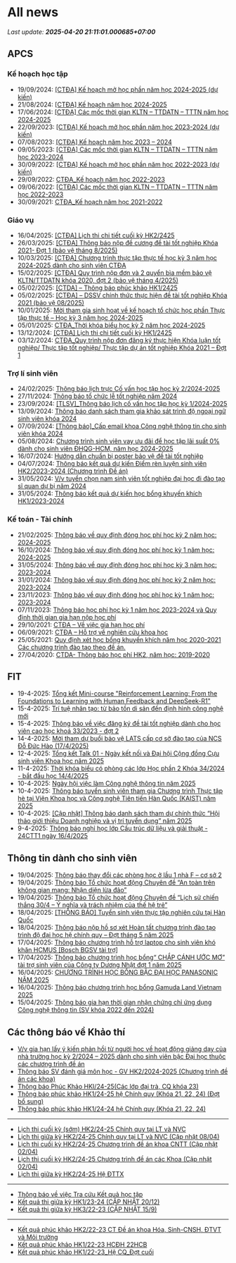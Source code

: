 # All news
_Last update: **2025-04-20 21:11:01.000685+07:00**_
## APCS
### Kế hoạch học tập
 - 19/09/2024: [[CTĐA] Kế hoạch mở học phần năm học 2024-2025 (dự kiến)](https://www.ctda.hcmus.edu.vn/vi/2024/09/ctda-ke-hoach-mo-hoc-phan-nam-hoc-2024-2025-du-kien/)
 - 21/08/2024: [[CTĐA] Kế hoạch năm học 2024-2025](https://www.ctda.hcmus.edu.vn/vi/2024/08/ctda-ke-hoach-nam-hoc-2024-2025/)
 - 17/06/2024: [[CTĐA] Các mốc thời gian KLTN – TTDATN – TTTN năm học 2024-2025](https://www.ctda.hcmus.edu.vn/vi/2024/06/ctda-cac-moc-thoi-gian-kltn-ttdatn-tttn-nam-hoc-2024-2025/)
 - 22/09/2023: [[CTĐA] Kế hoạch mở học phần năm học 2023-2024 (dự kiến)](https://www.ctda.hcmus.edu.vn/vi/2023/09/ctda-ke-hoach-mo-hoc-phan-nam-hoc-2023-2024-du-kien/)
 - 07/08/2023: [[CTĐA] Kế hoạch năm học 2023 – 2024](https://www.ctda.hcmus.edu.vn/vi/2023/08/ctda-ke-hoach-nam-hoc-2023-2024/)
 - 09/05/2023: [[CTĐA] Các mốc thời gian KLTN – TTDATN – TTTN năm học 2023-2024](https://www.ctda.hcmus.edu.vn/vi/2023/05/ctda-cac-moc-thoi-gian-kltn-ttdatn-tttn-nam-hoc-2023-2024/)
 - 30/09/2022: [[CTĐA] Kế hoạch mở học phần năm học 2022-2023 (dự kiến)](https://www.ctda.hcmus.edu.vn/vi/2022/09/ctda-ke-hoach-mo-hoc-phan-nam-hoc-2022-2023-du-kien/)
 - 29/09/2022: [CTĐA_Kế hoạch năm học 2022-2023](https://www.ctda.hcmus.edu.vn/vi/2022/09/ctda_ke-hoach-nam-hoc-2022-2023/)
 - 09/06/2022: [[CTĐA] Các mốc thời gian KLTN – TTDATN – TTTN năm học 2022-2023](https://www.ctda.hcmus.edu.vn/vi/2022/06/ctda-cac-moc-thoi-gian-kltn-ttdatn-tttn-nam-hoc-2022-2023/)
 - 30/09/2021: [CTĐA_Kế hoạch năm học 2021-2022](https://www.ctda.hcmus.edu.vn/vi/2021/09/ctda_ke-hoach-nam-hoc-2021-2022-2/)

### Giáo vụ
 - 16/04/2025: [[CTĐA] Lịch thi chi tiết cuối kỳ HK2/2425](https://www.ctda.hcmus.edu.vn/vi/2025/04/ctda-lich-thi-chi-tiet-cuoi-ky-hk2-2425/)
 - 26/03/2025: [[CTĐA] Thông báo nộp đề cương đề tài tốt nghiệp Khóa 2021- Đợt 1 (bảo vệ tháng 8/2025)](https://www.ctda.hcmus.edu.vn/vi/2025/03/ctda-thong-bao-nop-de-cuong-de-tai-tot-nghiep-khoa-2021-dot-1-bao-ve-thang-8-2025/)
 - 10/03/2025: [[CTĐA] Chương trình thực tập thực tế học kỳ 3 năm học 2024-2025 dành cho sinh viên CTĐA](https://www.ctda.hcmus.edu.vn/vi/2025/03/ctda-chuong-trinh-thuc-tap-thuc-te-hoc-ky-3-nam-hoc-2024-2025-danh-cho-sinh-vien-ctda/)
 - 15/02/2025: [[CTĐA] Quy trình nộp đơn và 2 quyển bìa mềm bảo vệ KLTN/TTDATN khóa 2020, đợt 2 (bảo vệ tháng 4/2025)](https://www.ctda.hcmus.edu.vn/vi/2025/02/ctda-quy-trinh-nop-don-va-2-quyen-bia-mem-bao-ve-kltn-ttdatn-khoa-2020-dot-2-bao-ve-thang-4-2025/)
 - 05/02/2025: [[CTDA] – Thông báo phúc khảo HK1/2425](https://www.ctda.hcmus.edu.vn/vi/2025/02/ctda-thong-bao-phuc-khao-hk1-2425/)
 - 05/02/2025: [[CTĐA] – DSSV chính thức thực hiện đề tài tốt nghiệp Khóa 2021 (bảo vệ 08/2025)](https://www.ctda.hcmus.edu.vn/vi/2025/02/ctda-dssv-chinh-thuc-thuc-hien-de-tai-tot-nghiep-khoa-2021-bao-ve-08-2025/)
 - 10/01/2025: [Mời tham gia sinh hoạt về kế hoạch tổ chức học phần Thực tập thực tế – Học kỳ 3 năm học 2024-2025](https://www.ctda.hcmus.edu.vn/vi/2025/01/moi-tham-gia-sinh-hoat-ve-ke-hoach-to-chuc-hoc-phan-thuc-tap-thuc-te-hoc-ky-3-nam-hoc-2024-2025/)
 - 05/01/2025: [CTĐA_Thời khóa biểu học kỳ 2 năm học 2024-2025](https://www.ctda.hcmus.edu.vn/vi/2025/01/ctda_thoi-khoa-bieu-hoc-ky-2-nam-hoc-2024-2025/)
 - 13/12/2024: [[CTĐA] Lịch thi chi tiết cuối kỳ HK1/2425](https://www.ctda.hcmus.edu.vn/vi/2024/12/ctda-lich-thi-chi-tiet-cuoi-ky-hk1-2425/)
 - 03/12/2024: [CTĐA_Quy trình nộp đơn đăng ký thực hiện Khóa luận tốt nghiệp/ Thực tập tốt nghiệp/ Thực tập dự án tốt nghiệp Khóa 2021 – Đợt 1](https://www.ctda.hcmus.edu.vn/vi/2024/12/ctda_quy-trinh-nop-don-dang-ky-thuc-hien-khoa-luan-tot-nghiep-thuc-tap-tot-nghiep-thuc-tap-du-an-tot-nghiep-khoa-2021-dot-1/)

### Trợ lí sinh viên
 - 24/02/2025: [Thông báo lịch trực Cố vấn học tập học kỳ 2/2024-2025](https://www.ctda.hcmus.edu.vn/vi/2025/02/thong-bao-lich-truc-co-van-hoc-tap-hoc-ky-2-2024-2025/)
 - 27/11/2024: [Thông báo tổ chức lễ tốt nghiệp năm 2024](https://www.ctda.hcmus.edu.vn/vi/2024/11/thong-bao-to-chuc-le-tot-nghiep-nam-2024/)
 - 23/09/2024: [[TLSV]_Thông báo lịch cố vấn học tập học kỳ 1/2024-2025](https://www.ctda.hcmus.edu.vn/vi/2024/09/tlsv_thong-bao-lich-co-van-hoc-tap-hoc-ky-1-2024-2025/)
 - 13/09/2024: [Thông báo danh sách tham gia khảo sát trình độ ngoại ngữ sinh viên khóa 2024](https://www.ctda.hcmus.edu.vn/vi/2024/09/thong-bao-danh-sach-tham-gia-khao-sat-trinh-do-ngoai-ngu-sinh-vien-khoa-2024/)
 - 07/09/2024: [[Thông báo]_Cấp email khoa Công nghệ thông tin cho sinh viên khóa 2024](https://www.ctda.hcmus.edu.vn/vi/2024/09/thong-bao_cap-email-khoa-cong-nghe-thong-tin-cho-sinh-vien-khoa-2024/)
 - 05/08/2024: [Chương trình sinh viên vay ưu đãi để học tập lãi suất 0% dành cho sinh viên ĐHQG-HCM, năm học 2024-2025](https://www.ctda.hcmus.edu.vn/vi/2024/08/chuong-trinh-sinh-vien-vay-uu-dai-de-hoc-tap-lai-suat-0-danh-cho-sinh-vien-dhqg-hcm-nam-hoc-2024-2025/)
 - 16/07/2024: [Hướng dẫn chuẩn bị poster bảo vệ đề tài tốt nghiệp](https://www.ctda.hcmus.edu.vn/vi/2024/07/huong-dan-chuan-bi-poster-bao-ve-de-tai-tot-nghiep/)
 - 04/07/2024: [Thông báo kết quả dự kiến Điểm rèn luyện sinh viên HK2/2023-2024 (Chương trình Đề án)](https://www.ctda.hcmus.edu.vn/vi/2024/07/thong-bao-ket-qua-du-kien-diem-ren-luyen-sinh-vien-hk2-2023-2024-chuong-trinh-de-an/)
 - 31/05/2024: [V/v tuyển chọn nam sinh viên tốt nghiệp đại học đi đào tạo sĩ quan dự bị năm 2024](https://www.ctda.hcmus.edu.vn/vi/2024/05/v-v-tuyen-chon-nam-sinh-vien-tot-nghiep-dai-hoc-di-dao-tao-si-quan-du-bi-nam-2024/)
 - 31/05/2024: [Thông báo kết quả dự kiến học bổng khuyến khích HK1/2023-2024](https://www.ctda.hcmus.edu.vn/vi/2024/05/thong-bao-ket-qua-du-kien-hoc-bong-khuyen-khich-hk1-2023-2024/)

### Kế toán - Tài chính
 - 21/02/2025: [Thông báo về quy định đóng học phí học kỳ 2 năm học: 2024-2025](https://www.ctda.hcmus.edu.vn/vi/2025/02/thong-bao-ve-quy-dinh-dong-hoc-phi-hoc-ky-2-nam-hoc-2024-2025/)
 - 16/10/2024: [Thông báo về quy định đóng học phí học kỳ 1 năm học: 2024-2025](https://www.ctda.hcmus.edu.vn/vi/2024/10/thong-bao-ve-quy-dinh-dong-hoc-phi-hoc-ky-1-nam-hoc-2024-2025/)
 - 31/05/2024: [Thông báo về quy định đóng học phí học kỳ 3 năm học: 2023-2024](https://www.ctda.hcmus.edu.vn/vi/2024/05/thong-bao-ve-quy-dinh-dong-hoc-phi-hoc-ky-3-nam-hoc-2023-2024/)
 - 31/01/2024: [Thông báo về quy định đóng học phí học kỳ 2 năm học: 2023-2024](https://www.ctda.hcmus.edu.vn/vi/2024/01/thong-bao-ve-quy-dinh-dong-hoc-phi-hoc-ky-2-nam-hoc-2023-2024/)
 - 23/11/2023: [Thông báo về quy định đóng học phí học kỳ 1 năm học: 2023-2024](https://www.ctda.hcmus.edu.vn/vi/2023/11/thong-bao-ve-quy-dinh-dong-hoc-phi-hoc-ky-1-nam-hoc-2023-2024/)
 - 07/11/2023: [Thông báo học phí học kỳ 1 năm học 2023-2024 và Quy định thời gian gia hạn nộp học phí](https://www.ctda.hcmus.edu.vn/vi/2023/11/thong-bao-hoc-phi-hoc-ky-1-nam-hoc-2023-2024-va-quy-dinh-thoi-gian-gia-han-nop-hoc-phi/)
 - 29/10/2021: [CTĐA – Về việc gia hạn học phí](https://www.ctda.hcmus.edu.vn/vi/2021/10/ctda-ve-viec-gia-han-hoc-phi/)
 - 06/09/2021: [CTĐA – Hỗ trợ về nghiên cứu khoa học](https://www.ctda.hcmus.edu.vn/vi/2021/09/ctda-ho-tro-ve-nghien-cuu-khoa-hoc/)
 - 25/05/2021: [Quy định xét học bổng khuyến khích năm học 2020-2021 Các chương trình đào tạo theo đề án.](https://www.ctda.hcmus.edu.vn/vi/2021/05/quy-dinh-xet-hoc-bong-khuyen-khich-nam-hoc-2020-2021-cac-chuong-trinh-dao-tao-theo-de-an/)
 - 27/04/2020: [CTDA- Thông báo học phí HK2, năm học: 2019-2020](https://www.ctda.hcmus.edu.vn/vi/2020/04/ctda-thong-bao-hoc-phi-hk2-nam-hoc-2019-2020/)

## FIT
 - 19-4-2025: [Tổng kết Mini-course "Reinforcement Learning: From the Foundations to Learning with Human Feedback and DeepSeek-R1"](https://www.fit.hcmus.edu.vn/vn/Default.aspx?tabid=292&newsid=16729)
 - 15-4-2025: [Trí tuệ nhân tạo: từ bảo tồn di sản đến định hình công nghệ mới](https://www.fit.hcmus.edu.vn/vn/Default.aspx?tabid=292&newsid=16720)
 - 15-4-2025: [Thông báo về việc đăng ký đề tài tốt nghiệp dành cho học viên cao học khoá 33/2023 - đợt 2](https://www.fit.hcmus.edu.vn/vn/Default.aspx?tabid=292&newsid=16716)
 - 14-4-2025: [Mời tham dự buổi bảo vệ LATS cấp cơ sở đào tạo của NCS Đỗ Đức Hào (17/4/2025)](https://www.fit.hcmus.edu.vn/vn/Default.aspx?tabid=292&newsid=16715)
 - 12-4-2025: [Tổng kết Talk 01 - Ngày kết nối và Đại hội Cộng đồng Cựu sinh viên Khoa học năm 2025](https://www.fit.hcmus.edu.vn/vn/Default.aspx?tabid=292&newsid=16714)
 - 11-4-2025: [Thời khóa biểu có phòng các lớp Học phần 2 Khóa 34/2024 - bắt đầu học 14/4/2025](https://www.fit.hcmus.edu.vn/vn/Default.aspx?tabid=292&newsid=16710)
 - 10-4-2025: [Ngày hội việc làm Công nghệ thông tin năm 2025](https://www.fit.hcmus.edu.vn/vn/Default.aspx?tabid=292&newsid=16707)
 - 10-4-2025: [Thông báo tuyển sinh viên tham gia Chương trình Thực tập hè tại Viện Khoa học và Công nghệ Tiên tiến Hàn Quốc (KAIST) năm 2025](https://www.fit.hcmus.edu.vn/vn/Default.aspx?tabid=292&newsid=16706)
 - 10-4-2025: [[Cập nhật] Thông báo danh sách tham dự chính thức “Hội thảo giới thiệu Doanh nghiệp và vị trí tuyển dụng” năm 2025](https://www.fit.hcmus.edu.vn/vn/Default.aspx?tabid=292&newsid=16694)
 - 9-4-2025: [Thông báo nghỉ học lớp Cấu trúc dữ liệu và giải thuật - 24CTT1 ngày 16/4/2025](https://www.fit.hcmus.edu.vn/vn/Default.aspx?tabid=292&newsid=16700)

## Thông tin dành cho sinh viên
- 19/04/2025: [Thông báo thay đổi các phòng học ở lầu 1 nhà F – cơ sở 2](https://hcmus.edu.vn/thong-bao-thay-doi-cac-phong-hoc-o-lau-1-nha-f-co-so-2/)
- 19/04/2025: [Thông báo Tổ chức hoạt động Chuyên đề “An toàn trên không gian mạng: Nhận diện lừa đảo”](https://hcmus.edu.vn/thong-bao-to-chuc-hoat-dong-chuyen-de-an-toan-tren-khong-gian-ma%cc%a3ng-nha%cc%a3n-die%cc%a3n-lua-da%cc%89o/)
- 19/04/2025: [Thông báo Tổ chức hoạt động Chuyên đề “Lịch sử chiến thắng 30/4 – Ý nghĩa và trách nhiệm của thế hệ trẻ”](https://hcmus.edu.vn/thong-to-chuc-hoat-dong-chuyen-de-lich-su-chien-thang-30-4-y-nghia-va-trach-nhiem-cua-the-he-tre/)
- 18/04/2025: [[THÔNG BÁO] Tuyển sinh viên thực tập nghiên cứu tại Hàn Quốc](https://hcmus.edu.vn/thong-bao-tuyen-sinh-vien-thuc-tap-nghien-cuu-tai-han-quoc/)
- 18/04/2025: [Thông báo nộp hồ sơ xét Hoàn tất chương trình đào tạo trình độ đại học hệ chính quy – Đợt tháng 5 năm 2025](https://hcmus.edu.vn/thong-bao-nop-ho-so-xet-hoan-tat-chuong-trinh-dao-tao-trinh-do-dai-hoc-he-chinh-quy-dot-thang-5-nam-2025/)
- 17/04/2025: [Thông báo chương trình hỗ trợ laptop cho sinh viên khó khăn HCMUS [Bosch BGSV tài trợ]](https://hcmus.edu.vn/thong-bao-chuong-trinh-ho-tro-laptop-cho-sinh-vien-kho-khan-hcmus-bosch-bgsv-tai-tro-2/)
- 17/04/2025: [Thông báo chương trình học bổng“ CHẮP CÁNH ƯỚC MƠ” tài trợ sinh viên của Công ty Dương Nhật đợt 1 năm 2025](https://hcmus.edu.vn/thong-bao-chuong-trinh-hoc-bong-chap-canh-uoc-mo-tai-tro-sinh-vien-cua-cong-ty-duong-nhat-dot-1-nam-2025/)
- 16/04/2025: [CHƯƠNG TRÌNH HỌC BỔNG BẬC ĐẠI HỌC PANASONIC  NĂM 2025](https://hcmus.edu.vn/chuong-trinh-hoc-bong-bac-dai-hoc-panasonic-nam-2025/)
- 16/04/2025: [Thông báo chương trình học bổng Gamuda Land Vietnam 2025](https://hcmus.edu.vn/thong-bao-chuong-trinh-hoc-bong-gamuda-land-vietnam-2025/)
- 15/04/2025: [Thông báo gia hạn thời gian nhận chứng chỉ ứng dụng Công nghệ thông tin (SV khóa 2022 đến 2024)](https://hcmus.edu.vn/thong-bao-gia-han-thoi-gian-nhan-chung-chi-ung-dung-cong-nghe-thong-tin-sv-khoa-2022-den-2024/)

## Các thông báo về Khảo thí
 - [V/v gia hạn lấy ý kiến phản hồi từ người học về hoạt động giảng dạy của nhà trường học kỳ 2/2024 – 2025 dành cho sinh viên bậc Đại học thuộc các chương trình đề án](http://ktdbcl.hcmus.edu.vn/index.php/thong-bao/865-v-v-gia-h-n-l-y-y-ki-n-ph-n-h-i-t-ngu-i-h-c-v-ho-t-d-ng-gi-ng-d-y-c-a-nha-tru-ng-h-c-ky-2-2024-2025-danh-cho-sinh-vien-b-c-d-i-h-c-thu-c-cac-chuong-trinh-d-an)
 - [Thông báo SV đánh giá môn học - GV HK2/2024-2025 (Chương trình đề án các khoa)](http://ktdbcl.hcmus.edu.vn/index.php/thong-bao/862-thong-bao-sv-danh-gia-moi-tru-ng-h-c-t-p-hk2-2024-2025-chuong-trinh-d-an-cac-khoa)
 - [Thông báo Phúc Khảo HKI/24-25(Các lớp đại trà, CQ khóa 23)](http://ktdbcl.hcmus.edu.vn/index.php/thong-bao/858-thong-bao-phuc-kh-o-hki-24-25-cac-l-p-d-i-tra-cq-khoa-23)
 - [Thông báo phúc khảo HK1/24-25 hệ Chính quy (Khóa 21, 22, 24) (Đợt bổ sung)](http://ktdbcl.hcmus.edu.vn/index.php/thong-bao/856-thong-bao-phuc-kh-o-hk1-24-25-h-chinh-quy-khoa-21-22-24-d-t-b-sung)
 - [Thông báo phúc khảo HK1/24-24 hệ Chính quy (Khóa 21, 22, 24)](http://ktdbcl.hcmus.edu.vn/index.php/thong-bao/854-thong-bao-phuc-kh-o-hk1-24-24-h-chinh-quy-khoa-21-22-24)

***

 - [Lịch thi cuối kỳ (sớm) HK2/24-25 Chính quy tại LT và NVC](http://ktdbcl.hcmus.edu.vn/index.php/cong-tac-kh-o-thi/l-ch-thi-h-c-ky/864-l-ch-thi-cu-i-ky-s-m-hk2-24-25-chinh-quy-t-i-lt-va-nvc)
 - [Lịch thi giữa kỳ HK2/24-25 Chính quy tại LT và NVC (Cập nhật 08/04)](http://ktdbcl.hcmus.edu.vn/index.php/cong-tac-kh-o-thi/l-ch-thi-h-c-ky/863-l-ch-thi-gi-a-ky-hk2-24-25-chinh-quy-t-i-lt-va-nvc)
 - [Lịch thi cuối kỳ HK2/24-25 Chương trình đề án khoa CNTT (Cập nhật 02/04)](http://ktdbcl.hcmus.edu.vn/index.php/cong-tac-kh-o-thi/l-ch-thi-h-c-ky/861-l-ch-thi-cu-i-ky-hk2-24-25-chuong-trinh-d-an-khoa-cntt)
 - [Lịch thi cuối kỳ HK2/24-25 Chương trình đề án các Khoa (Cập nhật 02/04)](http://ktdbcl.hcmus.edu.vn/index.php/cong-tac-kh-o-thi/l-ch-thi-h-c-ky/860-l-ch-thi-cu-i-ky-hk2-24-25-ctda-cac-khoa)
 - [Lịch thi giữa kỳ HK2/24-25 Hệ ĐTTX](http://ktdbcl.hcmus.edu.vn/index.php/cong-tac-kh-o-thi/l-ch-thi-h-c-ky/859-l-ch-thi-gi-a-ky-hk2-24-25-h-dttx)

***

 - [Thông báo về việc Tra cứu Kết quả học tập](http://ktdbcl.hcmus.edu.vn/index.php/cong-tac-kh-o-thi/k-t-qu-thi-h-c-ky/798-thong-bao-v-vi-c-tra-c-u-k-t-qu-h-c-t-p)
 - [Kết quả thi giữa kỳ HK1/23-24 (CẬP NHẬT 20/12)](http://ktdbcl.hcmus.edu.vn/index.php/cong-tac-kh-o-thi/k-t-qu-thi-h-c-ky/778-k-t-qu-thi-gi-a-ky-hk1-23-24)
 - [Kết quả thi giữa kỳ HK3/22-23 (CẬP NHẬT 15/9)](http://ktdbcl.hcmus.edu.vn/index.php/cong-tac-kh-o-thi/k-t-qu-thi-h-c-ky/714-k-t-qu-thi-gi-a-ky-hk3-22-23-clc)

***

 - [Kết quả phúc khảo HK2/22-23 CT Đề án khoa Hóa, Sinh-CNSH, ĐTVT và Môi trường](http://ktdbcl.hcmus.edu.vn/index.php/cong-tac-kh-o-thi/k-t-qu-phuc-tra/726-k-t-qu-phuc-kh-o-hk2-22-23-ct-d-an-khoa-hoa-sinh-cnsh-dtvt-va-moi-tru-ng)
 - [Kết quả phúc khảo HK1/22-23 HCĐH 22HCB](http://ktdbcl.hcmus.edu.vn/index.php/cong-tac-kh-o-thi/k-t-qu-phuc-tra/723-k-t-qu-phuc-kh-o-hk1-22-23-hcdh-22hcb)
 - [Kết quả phúc khảo HK1/22-23_Hệ CQ_Đợt cuối](http://ktdbcl.hcmus.edu.vn/index.php/cong-tac-kh-o-thi/k-t-qu-phuc-tra/691-k-t-qu-phuc-kh-o-hk1-22-23-h-cq-d-t-cu-i)
